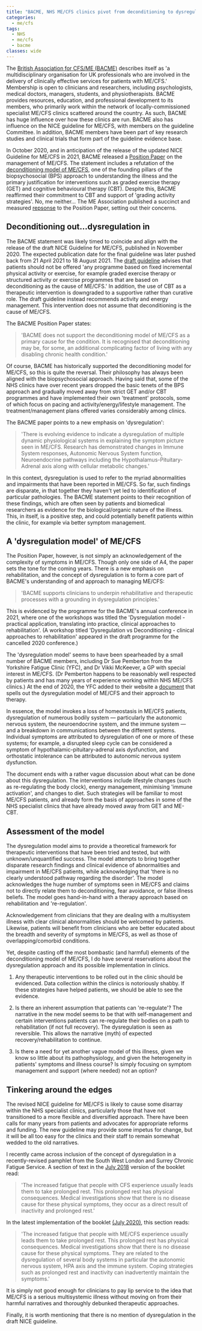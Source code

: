 ```yaml
---
title: "BACME, NHS ME/CFS clinics pivot from deconditioning to dysregulation model of ME/CFS in anticipation of updated NICE Guideline"
categories:
  - me/cfs
tags:
  - NHS
  - me/cfs
  - bacme
classes: wide
---
```


The [British Association for CFS/ME (BACME)](https://www.bacme.info/) describes itself as 'a multidisciplinary organisation for UK professionals who are involved in the delivery of clinically effective services for patients with ME/CFS.' Membership is open to clinicians and researchers, including psychologists, medical doctors, managers, students, and physiotherapists. BACME provides resources, education, and professional development to its members, who primarily work within the network of locally-commissioned specialist ME/CFS clinics scattered around the country. As such, BACME has huge influence over how these clinics are run. BACME also has influence on the NICE guideline for ME/CFS, with members on the guideline Committee. In addition, BACME members have been part of key research studies and clinical trials that form part of the guideline evidence base.

In October 2020, and in anticipation of the release of the updated NICE Guideline for ME/CFS in 2021, BACME released a [Position Paper](https://www.bacme.info/sites/bacme.info/files/BACME%20Position%20Paper%20on%20the%20Management%20of%20ME-CFS%20October%202020.pdf) on the management of ME/CFS. The statement includes a refutation of the [deconditioning model of ME/CFS](https://me-pedia.org/wiki/Deconditioning), one of the founding pillars of the biopsychosocial (BPS) approach to understanding the illness and the primary justification for interventions such as graded exercise therapy (GET) and cognitive behavioural therapy (CBT). Despite this, BACME reaffirmed their commitment to CBT and support of 'grading activity strategies'. No, me neither... The ME Association published a succinct and measured [repsonse](https://meassociation.org.uk/2020/10/me-association-response-to-bacme-position-statement-on-the-management-of-me-cfs/) to the Position Paper, setting out their concerns.

## Deconditioning out...dysregulation in
The BACME statement was likely timed to coincide and align with the release of the draft NICE Guideline for ME/CFS, published in November 2020. The expected publication date for the final guideline was later pushed back from 21 April 2021 to 18 August 2021. The [draft guideline](https://www.nice.org.uk/guidance/gid-ng10091/documents/draft-guideline) advises that patients should not be offered 'any programme based on fixed incremental physical activity or exercise, for example graded exercise therapy or structured activity or exercise programmes that are based on deconditioning as the cause of ME/CFS.' In addition, the use of CBT as a therapeutic intervention is downgraded to a supportive rather than curative role. The draft guideline instead recommends activity and energy management. This intervention does not assume that deconditioning is the cause of ME/CFS.

The BACME Position Paper states:
>'BACME does not support the deconditioning model of ME/CFS as a primary cause for the condition. It is recognised that deconditioning may be, for some, an additional complicating factor of living with any disabling chronic health condition.'

Of course, BACME has historically supported the deconditioning model for ME/CFS, so this is quite the reversal. Their philosophy has always been aligned with the biopsychosocial approach. Having said that, some of the NHS clinics have over recent years dropped the basic tenets of the BPS approach and gradually moved away from strict GET and/or CBT programmes and have implemented their own 'treatment' protocols, some of which focus on pacing and activity/energy/lifestyle management. The treatment/management plans offered varies considerably among clinics.

The BACME paper points to a new emphasis on 'dysregulation':
>'There is evolving evidence to indicate a dysregulation of multiple dynamic physiological systems in explaining the symptom picture seen in ME/CFS. Research has demonstrated changes in Immune System responses, Autonomic Nervous System function, Neuroendocrine pathways including the Hypothalamus-Pituitary-Adrenal axis along with cellular metabolic changes.'

In this context, dysregulation is used to refer to the myriad abnormalities and impairments that have been reported in ME/CFS. So far, such findings are disparate, in that together they haven't yet led to identification of particular pathologies. The BACME statement points to their recognition of these findings, which are often seen by patients and biomedical researchers as evidence for the biological/organic nature of the illness. This, in itself, is a positive step, and could potentially benefit patients within the clinic, for example via better symptom management.

## A 'dysregulation model' of ME/CFS
The Position Paper, however, is not simply an acknowledgement of the complexity of symptoms in ME/CFS. Though only one side of A4, the paper sets the tone for the coming years. There is a new emphasis on rehabilitation, and the concept of dysregulation is to form a core part of BACME's understanding of and approach to managing ME/CFS:
>'BACME supports clinicians to underpin rehabilitative and therapeutic processes with a grounding in dysregulation principles.'

This is evidenced by the programme for the BACME's annual conference in 2021, where one of the workshops was titled the 'Dysregulation model - practical application, translating into practice, clinical approaches to rehabilitation'. (A workshop titled 'Dysregulation vs Deconditioning - clinical approaches to rehabilitation' appeared in the draft programme for the cancelled 2020 conference.)

The 'dysregulation model' seems to have been spearheaded by a small number of BACME members, including Dr Sue Pemberton from the Yorkshire Fatigue Clinic (YFC), and Dr Vikki McKeever, a GP with special interest in ME/CFS. (Dr Pemberton happens to be reasonably well respected by patients and has many years of experience working within NHS ME/CFS clinics.) At the end of 2020, the YFC added to their website a [document](/assets/YFC_dysregulation.pdf) that spells out the dysregulation model of ME/CFS and their approach to therapy.

In essence, the model invokes a loss of homeostasis in ME/CFS patients, dysregulation of numerous bodily system — particularly the autonomic nervous system, the neuroendocrine system, and the immune system — and a breakdown in communications between the different systems. Individual symptoms are attributed to dysregulation of one or more of these systems; for example, a disrupted sleep cycle can be considered a symptom of hypothalamic-pituitary-adrenal axis dysfunction, and orthostatic intolerance can be attributed to autonomic nervous system dysfunction.

The document ends with a rather vague discussion about what can be done about this dysregulation. The interventions include lifestyle changes (such as re-regulating the body clock), energy management, minimising 'immune activation', and changes to diet. Such strategies will be familiar to most ME/CFS patients, and already form the basis of approaches in some of the NHS specialist clinics that have already moved away from GET and ME-CBT.

## Assessment of the model
The dysregulation model aims to provide a theoretical framework for therapeutic interventions that have been tried and tested, but with unknown/unquantified success. The model attempts to bring together disparate research findings and clinical evidence of abnormalities and impairment in ME/CFS patients, while acknowledging that 'there is no clearly understood pathway regarding the disorder'. The model acknowledges the huge number of symptoms seen in ME/CFS and claims not to directly relate them to deconditioning, fear avoidance, or false illness beliefs. The model goes hand-in-hand with a therapy approach based on rehabilitation and 're-regulation'.

Acknowledgement from clinicians that they are dealing with a multisystem illness with clear clinical abnormalities should be welcomed by patients. Likewise, patients will benefit from clinicians who are better educated about the breadth and severity of symptoms in ME/CFS, as well as those of overlapping/comorbid conditions.

Yet, despite casting off the most bombastic (and harmful) elements of the deconditioning model of ME/CFS, I do have several reservations about the dysregulation approach and its possible implementation in clinics.

1. Any therapeutic interventions to be rolled out in the clinic should be evidenced. Data collection within the clinics is notoriously shabby. If these strategies have helped patients, we should be able to see the evidence.

2. Is there an inherent assumption that patients can 're-regulate'? The narrative in the new model seems to be that with self-management and certain interventions patients can re-regulate their bodies on a path to rehabilitation (if not full recovery). The dysregulation is seen as reversible. This allows the narrative (myth) of expected recovery/rehabilitation to continue.

3. Is there a need for yet another vague model of this illness, given we know so little about its pathophysiology, and given the heterogeneity in patients' symptoms and illness course? Is simply focusing on symptom management and support (where needed) not an option? 

## Tinkering around the edges
The revised NICE guideline for ME/CFS is likely to cause some disarray within the NHS specialist clinics, particularly those that have not transitioned to a more flexible and diversified approach. There have been calls for many years from patients and advocates for appropriate reforms and funding. The new guideline may provide some impetus for change, but it will be all too easy for the clinics and their staff to remain somewhat wedded to the old narratives.

I recently came across inclusion of the concept of dysregulation in a recently-revised pamphlet from the South West London and Surrey Chronic Fatigue Service. A section of text in the [July 2018](NHS_Epsom_StHelier_CFS_Booklet_2018.pdf) version of the booklet read:

>'The increased fatigue that people with CFS experience usually leads them to take prolonged rest. This prolonged rest has physical consequences. Medical investigations show that there is no disease cause for these physical symptoms, they occur as a direct result of inactivity and prolonged rest.'

In the latest implementation of the booklet [(July 2020)](NHS_Epsom_StHelier_CFS_Booklet_2020.pdf), this section reads:

>'The increased fatigue that people with ME/CFS experience usually leads them to take prolonged rest. This prolonged rest has physical consequences. Medical investigations show that there is no disease cause for these physical symptoms. They are related to the dysregulation of several body systems in particular the autonomic nervous system, HPA axis and the immune system. Coping strategies such as prolonged rest and inactivity can inadvertently maintain the symptoms.'

It is simply not good enough for clinicians to pay lip service to the idea that ME/CFS is a serious multisystemic illness without moving on from their harmful narratives and thoroughly debunked therapeutic approaches.

Finally, it is worth mentioning that there is no mention of dysregulation in the draft NICE guideline.
